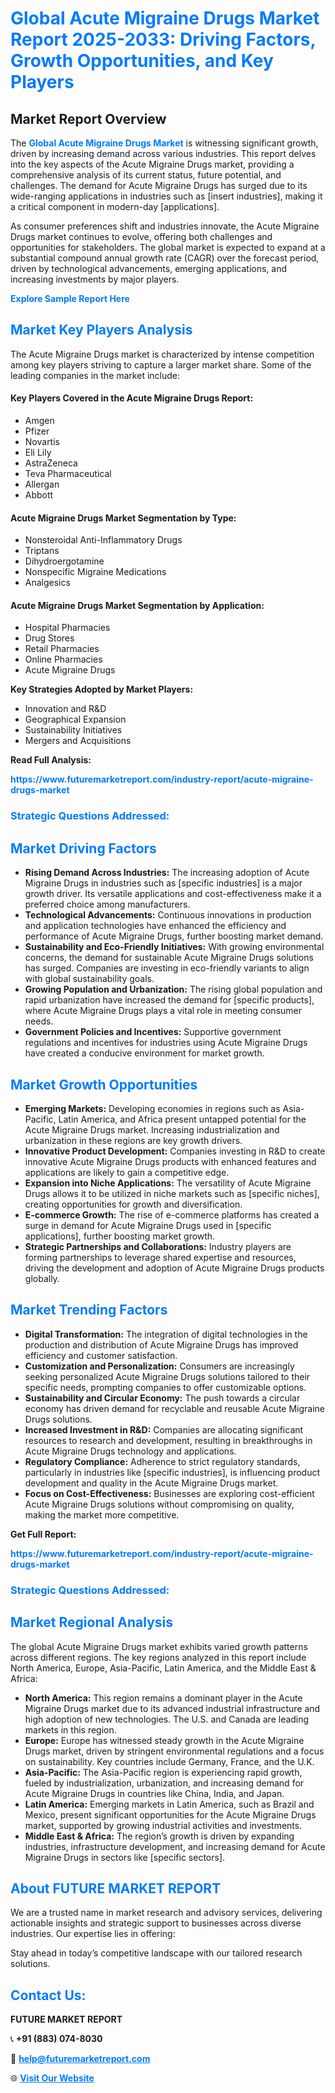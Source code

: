 <h1 style="color: #007BFF;">Global Acute Migraine Drugs Market Report 2025-2033: Driving Factors, Growth Opportunities, and Key Players</h1>

<section id="overview">
<h2>Market Report Overview</h2>
<p>The <a href="https://www.futuremarketreport.com/industry-report/acute-migraine-drugs-market" style="color: #007BFF; text-decoration: none;"><strong>Global Acute Migraine Drugs Market</strong></a> is witnessing significant growth, driven by increasing demand across various industries. This report delves into the key aspects of the Acute Migraine Drugs market, providing a comprehensive analysis of its current status, future potential, and challenges. The demand for Acute Migraine Drugs has surged due to its wide-ranging applications in industries such as [insert industries], making it a critical component in modern-day [applications].</p>
<p>As consumer preferences shift and industries innovate, the Acute Migraine Drugs market continues to evolve, offering both challenges and opportunities for stakeholders. The global market is expected to expand at a substantial compound annual growth rate (CAGR) over the forecast period, driven by technological advancements, emerging applications, and increasing investments by major players.</p>
</section>

<section id="overview">
<p><a href="https://www.futuremarketreport.com/request-sample/reportId=112662" style="color: #007BFF; text-decoration: none;"><strong>Explore Sample Report Here</strong></a></p>
</section>

<section id="key-players">
<h2 style="color: #007BFF;">Market Key Players Analysis</h2>
<p>The Acute Migraine Drugs market is characterized by intense competition among key players striving to capture a larger market share. Some of the leading companies in the market include:</p>
<h4>Key Players Covered in the Acute Migraine Drugs Report:</h4>
<ul><li>Amgen</li><li>Pfizer</li><li>Novartis</li><li>Eli Lily</li><li>AstraZeneca</li><li>Teva Pharmaceutical</li><li>Allergan</li><li>Abbott</li></ul>
<h4>Acute Migraine Drugs Market Segmentation by Type:</h4>
<ul><li>Nonsteroidal Anti-Inflammatory Drugs</li><li>Triptans</li><li>Dihydroergotamine</li><li>Nonspecific Migraine Medications</li><li>Analgesics</li></ul>

<h4>Acute Migraine Drugs Market Segmentation by Application:</h4>
<ul><li>Hospital Pharmacies</li><li>Drug Stores</li><li>Retail Pharmacies</li><li>Online Pharmacies</li><li>Acute Migraine Drugs</li></ul>
<p><strong>Key Strategies Adopted by Market Players:</strong></p>
<ul>
<li>Innovation and R&D</li>
<li>Geographical Expansion</li>
<li>Sustainability Initiatives</li>
<li>Mergers and Acquisitions</li>
</ul>
</section>

<section>
<p><strong>Read Full Analysis: </strong></p><a href="https://www.futuremarketreport.com/industry-report/acute-migraine-drugs-market" style="color: #007BFF; text-decoration: none;"><strong>https://www.futuremarketreport.com/industry-report/acute-migraine-drugs-market</strong></a>
<h3 style="color: #007BFF;">Strategic Questions Addressed:</h3>
</section>

<section id="driving-factors">
<h2 style="color: #007BFF;">Market Driving Factors</h2>
<ul>
<li><strong>Rising Demand Across Industries:</strong> The increasing adoption of Acute Migraine Drugs in industries such as [specific industries] is a major growth driver. Its versatile applications and cost-effectiveness make it a preferred choice among manufacturers.</li>
<li><strong>Technological Advancements:</strong> Continuous innovations in production and application technologies have enhanced the efficiency and performance of Acute Migraine Drugs, further boosting market demand.</li>
<li><strong>Sustainability and Eco-Friendly Initiatives:</strong> With growing environmental concerns, the demand for sustainable Acute Migraine Drugs solutions has surged. Companies are investing in eco-friendly variants to align with global sustainability goals.</li>
<li><strong>Growing Population and Urbanization:</strong> The rising global population and rapid urbanization have increased the demand for [specific products], where Acute Migraine Drugs plays a vital role in meeting consumer needs.</li>
<li><strong>Government Policies and Incentives:</strong> Supportive government regulations and incentives for industries using Acute Migraine Drugs have created a conducive environment for market growth.</li>
</ul>
</section>

<section id="growth-opportunities">
<h2 style="color: #007BFF;">Market Growth Opportunities</h2>
<ul>
<li><strong>Emerging Markets:</strong> Developing economies in regions such as Asia-Pacific, Latin America, and Africa present untapped potential for the Acute Migraine Drugs market. Increasing industrialization and urbanization in these regions are key growth drivers.</li>
<li><strong>Innovative Product Development:</strong> Companies investing in R&D to create innovative Acute Migraine Drugs products with enhanced features and applications are likely to gain a competitive edge.</li>
<li><strong>Expansion into Niche Applications:</strong> The versatility of Acute Migraine Drugs allows it to be utilized in niche markets such as [specific niches], creating opportunities for growth and diversification.</li>
<li><strong>E-commerce Growth:</strong> The rise of e-commerce platforms has created a surge in demand for Acute Migraine Drugs used in [specific applications], further boosting market growth.</li>
<li><strong>Strategic Partnerships and Collaborations:</strong> Industry players are forming partnerships to leverage shared expertise and resources, driving the development and adoption of Acute Migraine Drugs products globally.</li>
</ul>
</section>

<section id="trending-factors">
<h2 style="color: #007BFF;">Market Trending Factors</h2>
<ul>
<li><strong>Digital Transformation:</strong> The integration of digital technologies in the production and distribution of Acute Migraine Drugs has improved efficiency and customer satisfaction.</li>
<li><strong>Customization and Personalization:</strong> Consumers are increasingly seeking personalized Acute Migraine Drugs solutions tailored to their specific needs, prompting companies to offer customizable options.</li>
<li><strong>Sustainability and Circular Economy:</strong> The push towards a circular economy has driven demand for recyclable and reusable Acute Migraine Drugs solutions.</li>
<li><strong>Increased Investment in R&D:</strong> Companies are allocating significant resources to research and development, resulting in breakthroughs in Acute Migraine Drugs technology and applications.</li>
<li><strong>Regulatory Compliance:</strong> Adherence to strict regulatory standards, particularly in industries like [specific industries], is influencing product development and quality in the Acute Migraine Drugs market.</li>
<li><strong>Focus on Cost-Effectiveness:</strong> Businesses are exploring cost-efficient Acute Migraine Drugs solutions without compromising on quality, making the market more competitive.</li>
</ul>
</section>

<section>
<p><strong>Get Full Report: </strong></p><a href="https://www.futuremarketreport.com/industry-report/acute-migraine-drugs-market" style="color: #007BFF; text-decoration: none;"><strong>https://www.futuremarketreport.com/industry-report/acute-migraine-drugs-market</strong></a>
<h3 style="color: #007BFF;">Strategic Questions Addressed:</h3>
</section>


<section id="regional-analysis">
<h2 style="color: #007BFF;">Market Regional Analysis</h2>
<p>The global Acute Migraine Drugs market exhibits varied growth patterns across different regions. The key regions analyzed in this report include North America, Europe, Asia-Pacific, Latin America, and the Middle East & Africa:</p>
<ul>
<li><strong>North America:</strong> This region remains a dominant player in the Acute Migraine Drugs market due to its advanced industrial infrastructure and high adoption of new technologies. The U.S. and Canada are leading markets in this region.</li>
<li><strong>Europe:</strong> Europe has witnessed steady growth in the Acute Migraine Drugs market, driven by stringent environmental regulations and a focus on sustainability. Key countries include Germany, France, and the U.K.</li>
<li><strong>Asia-Pacific:</strong> The Asia-Pacific region is experiencing rapid growth, fueled by industrialization, urbanization, and increasing demand for Acute Migraine Drugs in countries like China, India, and Japan.</li>
<li><strong>Latin America:</strong> Emerging markets in Latin America, such as Brazil and Mexico, present significant opportunities for the Acute Migraine Drugs market, supported by growing industrial activities and investments.</li>
<li><strong>Middle East & Africa:</strong> The region’s growth is driven by expanding industries, infrastructure development, and increasing demand for Acute Migraine Drugs in sectors like [specific sectors].</li>
</ul>
</section>

<footer>
<h2 style="color: #007BFF;">About FUTURE MARKET REPORT</h2>
<p>We are a trusted name in market research and advisory services, delivering actionable insights and strategic support to businesses across diverse industries. Our expertise lies in offering:</p>

<p>Stay ahead in today’s competitive landscape with our tailored research solutions.</p>

<h2 style="color: #007BFF;">Contact Us:</h2>
<p><strong>FUTURE MARKET REPORT</strong></p>
<p>📞 <strong>+91 (883) 074-8030</strong></p>
<p>📧 <strong><a href="mailto:help@futuremarketreport.com" style="color: #007BFF;">help@futuremarketreport.com</a></strong></p>
<p>🌐 <strong><a href="https://www.futuremarketreport.com/" style="color: #007BFF;">Visit Our Website</a></strong></p>
</footer>